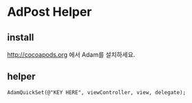 AdPost Helper
=============

install
-------

http://cocoapods.org 에서 Adam를 설치하세요.


helper
------

````
AdamQuickSet(@"KEY HERE", viewController, view, delegate);
````